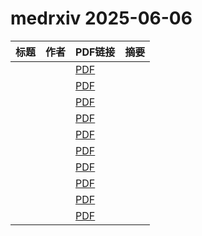 # medrxiv 2025-06-06

| 标题 | 作者 | PDF链接 |  摘要 |
|------|------|--------|------|
|  |  | [PDF](https://doi.org/10.1101/2023.09.14.23295567) |  |
|  |  | [PDF](https://doi.org/10.1101/2025.03.24.25324497) |  |
|  |  | [PDF](https://doi.org/10.1101/2025.06.02.25328803) |  |
|  |  | [PDF](https://doi.org/10.1101/2025.06.03.25328874) |  |
|  |  | [PDF](https://doi.org/10.1101/2025.02.20.25322639) |  |
|  |  | [PDF](https://doi.org/10.1101/2023.12.08.23299712) |  |
|  |  | [PDF](https://doi.org/10.1101/2024.03.16.24304403) |  |
|  |  | [PDF](https://doi.org/10.1101/2025.06.04.25328992) |  |
|  |  | [PDF](https://doi.org/10.1101/2025.06.04.25327997) |  |
|  |  | [PDF](https://doi.org/10.1101/2025.06.04.25328960) |  |
